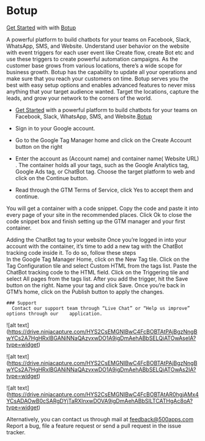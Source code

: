 # Botup
[Get Started](https://infinity.500apps.com/botup) with with [Botup](https://botup.com)

A powerful platform to build chatbots for your teams on Facebook, Slack, WhatsApp, SMS, and Website.
Understand user behavior on the website with event triggers for each user event like Create flow, create Bot etc and use these triggers to create powerful automation campaigns.
As the customer base grows from various locations, there’s a wide scope for business growth. Botup has the capability to update all your operations and make sure that you reach your customers on time.
Botup serves you the best with easy setup options and enables advanced features to never miss anything that your target audience wanted. Target the locations, capture the leads, and grow your network to the corners of the world.

- [Get Started](https://infinity.500apps.com/botup) with a powerful platform to build chatbots for your teams on Facebook, Slack, WhatsApp, SMS, and Website.[Botup](https://botup.com)


- Sign in to your Google account.

- Go to the Google Tag Manager home and click on the Create Account button on the right

- Enter the account as (Account name) and container name( Website URL) . The container holds all your tags, such as the Google   Analytics tag, Google Ads tag, or ChatBot tag. Choose the target platform to web and click on the Continue button.

- Read through the GTM Terms of Service, click Yes to accept them and continue.

You will get a container with a code snippet. Copy the code and paste it into every page of your site in the recommended places.
Click Ok to close the code snippet box and finish setting up the GTM manager and your first container.

Adding the ChatBot tag to your website
Once you’re logged in into your account with the container, it’s time to add a new tag with the ChatBot tracking code inside it. To do so, follow these steps   
In the Google Tag Manager Home, click on the New Tag tile.
Click on the Tag Configuration tile and select Custom HTML from the tags list.
Paste the ChatBot tracking code to the HTML field.
Click on the Triggering tile and select All pages from the tags list.
After you add the trigger, hit the Save button on the right.
Name your tag and click Save.
Once you’re back in GTM’s home, click on the Publish button to apply the changes.

    ### Support 
      Contact our support team through “Live Chat” or “Help us improve” options through our    application.

![alt text]
(https://drive.ninjacapture.com/HYS2CsEMGNIBwC4FcBOBTAtPAjBgzNngBwYCs2A7HgHRxIBGANiNNaQAzvxwDO1A9igDmAehABbSELQiATOwAseIA?type=widget) 

![alt text]
(https://drive.ninjacapture.com/HYS2CsEMGNIBwC4FcBOBTAtPAjBgzNngBwYCs2A7HgHRxIBGANiNNaQAzvxwDO1A9igDmAehABbSELQiATOwAs2IA?type=widget)

![alt text]
(https://drive.ninjacapture.com/HYS2CsEMGNIBwC4FcBOBTAtAR0hgjAMx4YCsADAOwB0cSARgDYjTaRXlnxwDOVA9igDmAehABbSILTCATHgAc8oA?type=widget) 

Alternatively, you can contact us through mail at feedback@500apps.com
Report a bug, file a feature request or send a pull request in the issue tracker.


